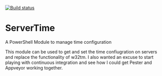 [![Build status](https://ci.appveyor.com/api/projects/status/6vtc1ht4r6hrsl2q/branch/master?svg=true)](https://ci.appveyor.com/project/AndyPowerShell/servertime/branch/master)

# ServerTime
A PowerShell Module to manage time configuration

This module can be used to get and set the time confiugration on servers and replace the functionality of w32tm. I also wanted an excuse to start playing with continuous integration and see how I could get Pester and Appveyor working together. 
